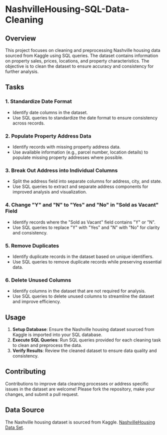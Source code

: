 # NashvilleHousing-SQL-Data-Cleaning

## Overview

This project focuses on cleaning and preprocessing Nashville housing data sourced from Kaggle using SQL queries. The dataset contains information on property sales, prices, locations, and property characteristics. The objective is to clean the dataset to ensure accuracy and consistency for further analysis.

## Tasks

### 1. Standardize Date Format
   - Identify date columns in the dataset.
   - Use SQL queries to standardize the date format to ensure consistency across records.

### 2. Populate Property Address Data
   - Identify records with missing property address data.
   - Use available information (e.g., parcel number, location details) to populate missing property addresses where possible.

### 3. Break Out Address into Individual Columns
   - Split the address field into separate columns for address, city, and state.
   - Use SQL queries to extract and separate address components for improved analysis and visualization.

### 4. Change "Y" and "N" to "Yes" and "No" in "Sold as Vacant" Field
   - Identify records where the "Sold as Vacant" field contains "Y" or "N".
   - Use SQL queries to replace "Y" with "Yes" and "N" with "No" for clarity and consistency.

### 5. Remove Duplicates
   - Identify duplicate records in the dataset based on unique identifiers.
   - Use SQL queries to remove duplicate records while preserving essential data.

### 6. Delete Unused Columns
   - Identify columns in the dataset that are not required for analysis.
   - Use SQL queries to delete unused columns to streamline the dataset and improve efficiency.

## Usage

1. **Setup Database**: Ensure the Nashville housing dataset sourced from Kaggle is imported into your SQL database.
2. **Execute SQL Queries**: Run SQL queries provided for each cleaning task to clean and preprocess the data.
3. **Verify Results**: Review the cleaned dataset to ensure data quality and consistency.

## Contributing

Contributions to improve data cleaning processes or address specific issues in the dataset are welcome! Please fork the repository, make your changes, and submit a pull request.

## Data Source

The Nashville housing dataset is sourced from Kaggle. [NashvilleHousing Data Set](https://github.com/SiriSrinivas6/NashvilleHousing-SQL-Data-Cleaning/blob/fd52a057199bf41cc54358e6dda409292ef00dea/Nashville%20Housing%20Data%20for%20Data%20Cleaning.xlsx).



